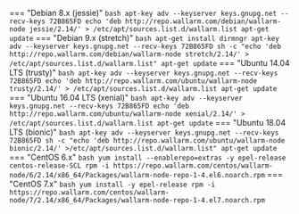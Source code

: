 === "Debian 8.x (jessie)"
    ``` bash
    apt-key adv --keyserver keys.gnupg.net --recv-keys 72B865FD
    echo 'deb http://repo.wallarm.com/debian/wallarm-node jessie/2.14/' > /etc/apt/sources.list.d/wallarm.list
    apt-get update
    ```
=== "Debian 9.x (stretch)"
    ``` bash
    apt-get install dirmngr
    apt-key adv --keyserver keys.gnupg.net --recv-keys 72B865FD
    sh -c "echo 'deb http://repo.wallarm.com/debian/wallarm-node stretch/2.14/' > /etc/apt/sources.list.d/wallarm.list"
    apt-get update
    ```
=== "Ubuntu 14.04 LTS (trusty)"
    ``` bash
    apt-key adv --keyserver keys.gnupg.net --recv-keys 72B865FD
    echo 'deb http://repo.wallarm.com/ubuntu/wallarm-node trusty/2.14/' > /etc/apt/sources.list.d/wallarm.list
    apt-get update
    ```
=== "Ubuntu 16.04 LTS (xenial)"
    ``` bash
    apt-key adv --keyserver keys.gnupg.net --recv-keys 72B865FD
    echo 'deb http://repo.wallarm.com/ubuntu/wallarm-node xenial/2.14/' > /etc/apt/sources.list.d/wallarm.list
    apt-get update
    ```
=== "Ubuntu 18.04 LTS (bionic)"
    ``` bash
    apt-key adv --keyserver keys.gnupg.net --recv-keys 72B865FD
    sh -c "echo 'deb http://repo.wallarm.com/ubuntu/wallarm-node bionic/2.14/' >/etc/apt/sources.list.d/wallarm.list"
    apt-get update
    ```
=== "CentOS 6.x"
    ``` bash
    yum install --enablerepo=extras -y epel-release centos-release-SCL
    rpm -i https://repo.wallarm.com/centos/wallarm-node/6/2.14/x86_64/Packages/wallarm-node-repo-1-4.el6.noarch.rpm
    ```
=== "CentOS 7.x"
    ``` bash
    yum install -y epel-release
    rpm -i https://repo.wallarm.com/centos/wallarm-node/7/2.14/x86_64/Packages/wallarm-node-repo-1-4.el7.noarch.rpm
    ```
